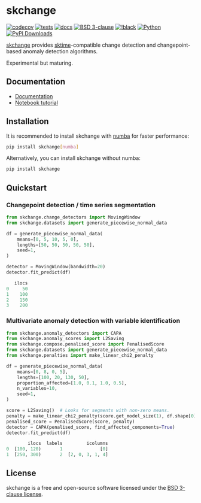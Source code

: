# skchange

[![codecov](https://codecov.io/gh/NorskRegnesentral/skchange/graph/badge.svg?token=QSS3AY45KY)](https://codecov.io/gh/NorskRegnesentral/skchange)
[![tests](https://github.com/NorskRegnesentral/skchange/actions/workflows/test.yml/badge.svg)](https://github.com/NorskRegnesentral/skchange/actions/workflows/test.yml)
[![docs](https://readthedocs.org/projects/skchange/badge/?version=latest)](https://skchange.readthedocs.io/en/latest/?badge=latest)
[![BSD 3-clause](https://img.shields.io/badge/License-BSD%203--Clause-blue.svg)](https://github.com/sktime/sktime/blob/main/LICENSE)
[![!black](https://img.shields.io/badge/code%20style-black-000000.svg)](https://github.com/psf/black)
[![Python](https://img.shields.io/pypi/pyversions/skchange)](https://pypi.org/project/skchange/)
[![PyPI Downloads](https://static.pepy.tech/badge/skchange)](https://pepy.tech/projects/skchange)


[skchange]((https://skchange.readthedocs.io/en/latest/)) provides [sktime](https://www.sktime.net/)-compatible change detection and changepoint-based anomaly detection algorithms.

Experimental but maturing.


## Documentation

* [Documentation](https://skchange.readthedocs.io/)
* [Notebook tutorial](https://github.com/sktime/sktime-tutorial-pydata-global-2024)


## Installation
It is recommended to install skchange with [numba](https://numba.readthedocs.io/en/stable/) for faster performance:
```sh
pip install skchange[numba]
```

Alternatively, you can install skchange without numba:
```sh
pip install skchange
```

## Quickstart

### Changepoint detection / time series segmentation
```python
from skchange.change_detectors import MovingWindow
from skchange.datasets import generate_piecewise_normal_data

df = generate_piecewise_normal_data(
    means=[0, 5, 10, 5, 0],
    lengths=[50, 50, 50, 50, 50],
    seed=1,
)

detector = MovingWindow(bandwidth=20)
detector.fit_predict(df)
```
```python
   ilocs
0     50
1    100
2    150
3    200
```

### Multivariate anomaly detection with variable identification
```python
from skchange.anomaly_detectors import CAPA
from skchange.anomaly_scores import L2Saving
from skchange.compose.penalised_score import PenalisedScore
from skchange.datasets import generate_piecewise_normal_data
from skchange.penalties import make_linear_chi2_penalty

df = generate_piecewise_normal_data(
    means=[0, 8, 0, 5],
    lengths=[100, 20, 130, 50],
    proportion_affected=[1.0, 0.1, 1.0, 0.5],
    n_variables=10,
    seed=1,
)

score = L2Saving()  # Looks for segments with non-zero means.
penalty = make_linear_chi2_penalty(score.get_model_size(1), df.shape[0], df.shape[1])
penalised_score = PenalisedScore(score, penalty)
detector = CAPA(penalised_score, find_affected_components=True)
detector.fit_predict(df)
```
```python
        ilocs  labels         icolumns
0  [100, 120)       1              [0]
1  [250, 300)       2  [2, 0, 3, 1, 4]
```

## License

skchange is a free and open-source software licensed under the [BSD 3-clause license](https://github.com/NorskRegnesentral/skchange/blob/main/LICENSE).
